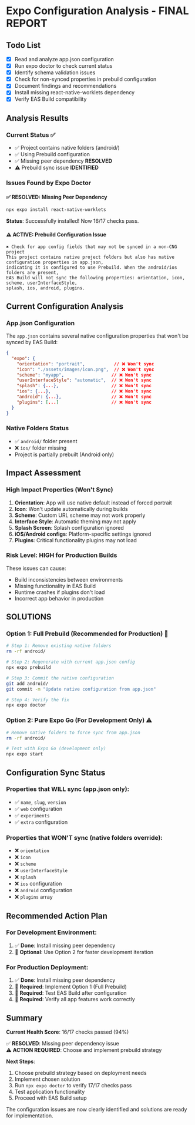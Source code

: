 # Expo Configuration Analysis - FINAL REPORT

## Todo List

- [x] Read and analyze app.json configuration
- [x] Run expo doctor to check current status
- [x] Identify schema validation issues
- [x] Check for non-synced properties in prebuild configuration
- [x] Document findings and recommendations
- [x] Install missing react-native-worklets dependency
- [x] Verify EAS Build compatibility

## Analysis Results

### Current Status ✅
- ✅ Project contains native folders (android/)
- ✅ Using Prebuild configuration  
- ✅ Missing peer dependency **RESOLVED**
- ⚠️ Prebuild sync issue **IDENTIFIED**

### Issues Found by Expo Doctor

#### ✅ RESOLVED: Missing Peer Dependency
```bash
npx expo install react-native-worklets
```
**Status**: Successfully installed! Now 16/17 checks pass.

#### ⚠️ ACTIVE: Prebuild Configuration Issue
```
✖ Check for app config fields that may not be synced in a non-CNG project
This project contains native project folders but also has native configuration properties in app.json, 
indicating it is configured to use Prebuild. When the android/ios folders are present, 
EAS Build will not sync the following properties: orientation, icon, scheme, userInterfaceStyle, 
splash, ios, android, plugins.
```

## Current Configuration Analysis

### App.json Configuration
The `app.json` contains several native configuration properties that won't be synced by EAS Build:

```json
{
  "expo": {
    "orientation": "portrait",           // ❌ Won't sync
    "icon": "./assets/images/icon.png",  // ❌ Won't sync  
    "scheme": "myapp",                  // ❌ Won't sync
    "userInterfaceStyle": "automatic",  // ❌ Won't sync
    "splash": {...},                    // ❌ Won't sync
    "ios": {...},                       // ❌ Won't sync
    "android": {...},                   // ❌ Won't sync
    "plugins": [...]                    // ❌ Won't sync
  }
}
```

### Native Folders Status
- ✅ `android/` folder present
- ❌ `ios/` folder missing
- Project is partially prebuilt (Android only)

## Impact Assessment

### High Impact Properties (Won't Sync)
1. **Orientation**: App will use native default instead of forced portrait
2. **Icon**: Won't update automatically during builds
3. **Scheme**: Custom URL scheme may not work properly
4. **Interface Style**: Automatic theming may not apply
5. **Splash Screen**: Splash configuration ignored
6. **iOS/Android configs**: Platform-specific settings ignored
7. **Plugins**: Critical functionality plugins may not load

### Risk Level: HIGH for Production Builds
These issues can cause:
- Build inconsistencies between environments
- Missing functionality in EAS Build
- Runtime crashes if plugins don't load
- Incorrect app behavior in production

## SOLUTIONS

### Option 1: Full Prebuild (Recommended for Production) 🎯
```bash
# Step 1: Remove existing native folders
rm -rf android/

# Step 2: Regenerate with current app.json config
npx expo prebuild

# Step 3: Commit the native configuration
git add android/
git commit -m "Update native configuration from app.json"

# Step 4: Verify the fix
npx expo doctor
```

### Option 2: Pure Expo Go (For Development Only) ⚠️
```bash
# Remove native folders to force sync from app.json
rm -rf android/

# Test with Expo Go (development only)
npx expo start
```

## Configuration Sync Status

### Properties that WILL sync (app.json only):
- ✅ `name`, `slug`, `version`
- ✅ `web` configuration
- ✅ `experiments`
- ✅ `extra` configuration

### Properties that WON'T sync (native folders override):
- ❌ `orientation`
- ❌ `icon`
- ❌ `scheme`
- ❌ `userInterfaceStyle`
- ❌ `splash`
- ❌ `ios` configuration
- ❌ `android` configuration
- ❌ `plugins` array

## Recommended Action Plan

### For Development Environment:
1. ✅ **Done**: Install missing peer dependency
2. 🔄 **Optional**: Use Option 2 for faster development iteration

### For Production Deployment:
1. ✅ **Done**: Install missing peer dependency
2. 🔄 **Required**: Implement Option 1 (Full Prebuild)
3. 🔄 **Required**: Test EAS Build after configuration
4. 🔄 **Required**: Verify all app features work correctly

## Summary

**Current Health Score**: 16/17 checks passed (94%)

✅ **RESOLVED**: Missing peer dependency issue  
⚠️ **ACTION REQUIRED**: Choose and implement prebuild strategy

**Next Steps**:
1. Choose prebuild strategy based on deployment needs
2. Implement chosen solution
3. Run `npx expo doctor` to verify 17/17 checks pass
4. Test application functionality
5. Proceed with EAS Build setup

The configuration issues are now clearly identified and solutions are ready for implementation.
